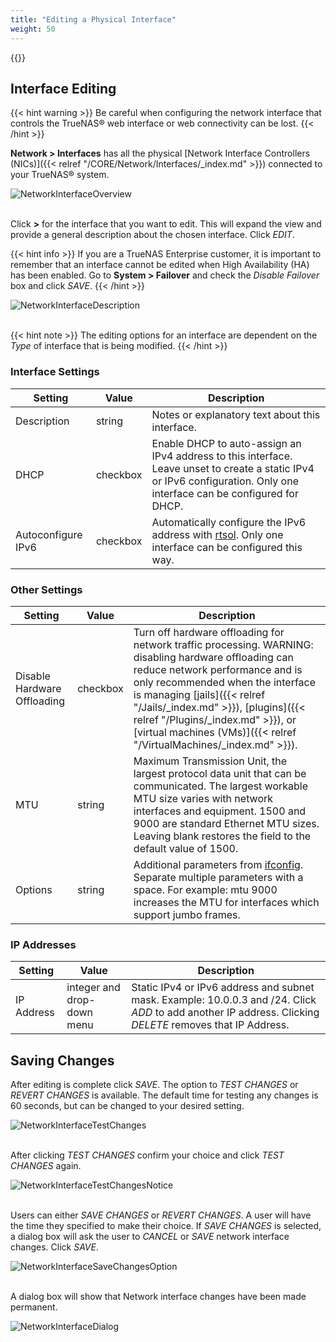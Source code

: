 ```yaml
---
title: "Editing a Physical Interface"
weight: 50
---
```


{{<toc>}}

## Interface Editing ###

{{< hint warning >}}
Be careful when configuring the network interface that controls the TrueNAS® web interface or web connectivity can be lost.
{{< /hint >}}

**Network > Interfaces** has all the physical [Network Interface Controllers (NICs)]({{< relref "/CORE/Network/Interfaces/_index.md" >}}) connected
to your TrueNAS® system. 

![NetworkInterfaceOverview](/images/CORE/12.0/NetworkInterfaceOverviewPage.png "Network Interface Overview")
<br><br>

Click **>** for the interface that you want to edit.  This will expand the view and provide a general description about the chosen interface. Click *EDIT*.

{{< hint info >}}
If you are a TrueNAS Enterprise customer, it is important to remember that an interface cannot be edited when High Availability (HA) has been enabled.  Go to
**System > Failover** and check the *Disable Failover* box and click *SAVE*.
{{< /hint >}}

![NetworkInterfaceDescription](/images/CORE/12.0/NetworkInterfaceDescriptionView.png "Network Interface Description")
<br><br>

{{< hint note >}}
The editing options for an interface are dependent on the *Type* of interface that is being modified.
{{< /hint >}}

### Interface Settings ###

| Setting | Value | Description |
|---------|-------|-------------|
| Description | string | Notes or explanatory text about this interface. |
| DHCP | checkbox | Enable DHCP to auto-assign an IPv4 address to this interface. Leave unset to create a static IPv4 or IPv6 configuration. Only one interface can be configured for DHCP. |
| Autoconfigure IPv6 | checkbox | Automatically configure the IPv6 address with [rtsol](https://www.freebsd.org/cgi/man.cgi?query=rtsol). Only one interface can be configured this way. |

### Other Settings ###

| Setting | Value | Description |
|---------|-------|-------------|
| Disable Hardware Offloading | checkbox | Turn off hardware offloading for network traffic processing. WARNING: disabling hardware offloading can reduce network performance and is only recommended when the interface is managing [jails]({{< relref "/Jails/_index.md" >}}), [plugins]({{< relref "/Plugins/_index.md" >}}), or [virtual machines (VMs)]({{< relref "/VirtualMachines/_index.md" >}}). |
| MTU | string | Maximum Transmission Unit, the largest protocol data unit that can be communicated. The largest workable MTU size varies with network interfaces and equipment. 1500 and 9000 are standard Ethernet MTU sizes. Leaving blank restores the field to the default value of 1500. |
| Options | string | Additional parameters from [ifconfig](https://www.freebsd.org/cgi/man.cgi?query=ifconfig). Separate multiple parameters with a space. For example: mtu 9000 increases the MTU for interfaces which support jumbo frames. |

### IP Addresses ###

| Setting | Value | Description |
|---------|-------|-------------|
| IP Address | integer and drop-down menu | Static IPv4 or IPv6 address and subnet mask. Example: 10.0.0.3 and /24. Click *ADD* to add another IP address. Clicking *DELETE* removes that IP Address. |

## Saving Changes ##

After editing is complete click *SAVE*.  The option to *TEST CHANGES* or *REVERT CHANGES* is available.  The default time for testing any changes is 60 seconds, but can be changed to your desired setting.  

![NetworkInterfaceTestChanges](/images/CORE/12.0/NetworkInterfaceTestChanges.png "Network Interface Test Changes")
<br><br>

After clicking *TEST CHANGES* confirm your choice and click *TEST CHANGES* again.

![NetworkInterfaceTestChangesNotice](/images/CORE/12.0/NetworkInterfaceTestChangesNotice.png "Network Interface Test Changes Notice")
<br><br>

Users can either *SAVE CHANGES* or *REVERT CHANGES*.  A user will have the time they specified to make their choice.  If *SAVE CHANGES* is selected, a dialog box will ask the user to *CANCEL* or *SAVE* network interface changes.  Click *SAVE*.

![NetworkInterfaceSaveChangesOption](/images/CORE/12.0/NetworkInterfaceSaveChangesOption.png "Network Interface Save Changes Option ")
<br><br>

A dialog box will show that Network interface changes have been made permanent.

![NetworkInterfaceDialog](/images/CORE/12.0/NetworkInterfaceDialogBox.png "Network Interface Dialog Box ")
<br><br>

